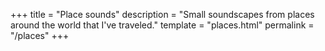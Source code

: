 +++
title = "Place sounds"
description = "Small soundscapes from places around the world that I've traveled."
template = "places.html"
permalink = "/places"
+++
